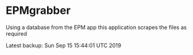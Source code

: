 # EPMgrabber
Using a database from the EPM app this application scrapes the files as required


Latest backup: Sun Sep 15 15:44:01 UTC 2019
